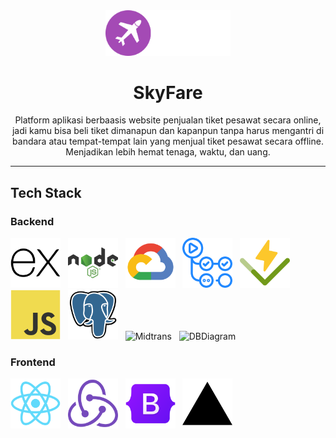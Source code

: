 <div align="center">
 <img src="./logo.png" width=200/>
</div>

<h1 align="center">
  SkyFare
</h1>
<p align="center">
 Platform aplikasi berbaasis website penjualan tiket pesawat secara online, jadi kamu bisa beli tiket dimanapun dan kapanpun tanpa harus mengantri di bandara atau tempat-tempat lain yang menjual tiket pesawat secara offline. Menjadikan lebih hemat tenaga, waktu, dan uang.
</p>

---

## Tech Stack
### Backend
<div>  
  <img src="https://github.com/devicons/devicon/blob/master/icons/express/express-original.svg" title="Express" alt="Express" width="80" height="80"/>&nbsp;&nbsp;  
  <img src="https://github.com/devicons/devicon/blob/master/icons/nodejs/nodejs-original-wordmark.svg" title="Nodejs" alt="Nodejs" width="80" height="80"/>&nbsp;&nbsp;  
  <img src="https://github.com/devicons/devicon/blob/master/icons/googlecloud/googlecloud-original.svg" title="Google Cloud" alt="Google Cloud" width="80" height="80"/>&nbsp;&nbsp;  
  <img src="https://github.com/devicons/devicon/blob/master/icons/githubactions/githubactions-plain.svg" title="Github Actions" alt="Github Actions" width="80" height="80"/>&nbsp;&nbsp;  
  <img src="https://github.com/devicons/devicon/blob/master/icons/vitest/vitest-original.svg" title="Vitest" alt="Vitest" width="80" height="80"/>&nbsp;&nbsp;  
  <img src="https://github.com/devicons/devicon/blob/master/icons/javascript/javascript-original.svg" title="Javascript" alt="Javascript" width="80" height="80"/>&nbsp;&nbsp;  
  <img src="https://github.com/devicons/devicon/blob/master/icons/postgresql/postgresql-original.svg" title="PostgreSQL" alt="PostgreSQL" width="80" height="80"/>&nbsp;&nbsp;  
  <img src="https://midtrans.com/assets/img/logo.svg?v=1724048091" title="Midtrans" alt="Midtrans" width="80" height="80"/>&nbsp;&nbsp;  
  <img src="https://cdn.holistics.io/logo-dbdiagram-notext.ico" title="DBDiagram" alt="DBDiagram" width="80" height="80"/>&nbsp;&nbsp;    
</div>

### Frontend
<div>  
  <img src="https://github.com/devicons/devicon/blob/master/icons/react/react-original.svg" title="React" alt="React" width="80" height="80"/>&nbsp;&nbsp;  
  <img src="https://github.com/devicons/devicon/blob/master/icons/redux/redux-original.svg" title="Redux" alt="Redux" width="80" height="80"/>&nbsp;&nbsp;
  <img src="https://github.com/devicons/devicon/blob/master/icons/bootstrap/bootstrap-original.svg" title="Bootstrap" alt="Bootstrap" width="80" height="80"/>&nbsp;&nbsp;
  <img src="https://github.com/devicons/devicon/blob/master/icons/vercel/vercel-original.svg" title="Vercel" alt="Vercel" width="80" height="80"/>&nbsp;&nbsp;  
</div>
